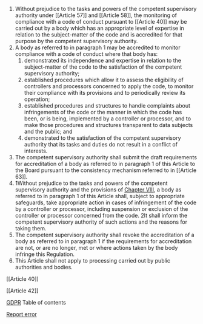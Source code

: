 
1. Without prejudice to the tasks and powers of the competent supervisory authority under [[Article 57]] and [[Article 58]], the monitoring of compliance with a code of conduct pursuant to [[Article 40]] may be carried out by a body which has an appropriate level of expertise in relation to the subject-matter of the code and is accredited for that purpose by the competent supervisory authority.
2. A body as referred to in paragraph 1 may be accredited to monitor compliance with a code of conduct where that body has:
	1. demonstrated its independence and expertise in relation to the subject-matter of the code to the satisfaction of the competent supervisory authority;
	2. established procedures which allow it to assess the eligibility of controllers and processors concerned to apply the code, to monitor their compliance with its provisions and to periodically review its operation;
	3. established procedures and structures to handle complaints about infringements of the code or the manner in which the code has been, or is being, implemented by a controller or processor, and to make those procedures and structures transparent to data subjects and the public; and
	4. demonstrated to the satisfaction of the competent supervisory authority that its tasks and duties do not result in a conflict of interests.
3. The competent supervisory authority shall submit the draft requirements for accreditation of a body as referred to in paragraph 1 of this Article to the Board pursuant to the consistency mechanism referred to in [[Article 63]].
4. 1Without prejudice to the tasks and powers of the competent supervisory authority and the provisions of [Chapter VIII](https://gdpr-info.eu/chapter-8/), a body as referred to in paragraph 1 of this Article shall, subject to appropriate safeguards, take appropriate action in cases of infringement of the code by a controller or processor, including suspension or exclusion of the controller or processor concerned from the code. 2It shall inform the competent supervisory authority of such actions and the reasons for taking them.
5. The competent supervisory authority shall revoke the accreditation of a body as referred to in paragraph 1 if the requirements for accreditation are not, or are no longer, met or where actions taken by the body infringe this Regulation.
6. This Article shall not apply to processing carried out by public authorities and bodies.




[[Article 40]]


[[Article 42]]



[GDPR](https://gdpr-info.eu)
Table of contents


[Report error](https://gdpr-info.eu/gf/?TB_iframe=true&height=306 "Your message")

